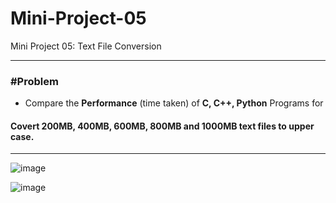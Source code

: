 # Mini-Project-05
Mini Project 05: Text File Conversion

---
### #Problem
- Compare the **Performance** (time taken) of **C, C++, Python** Programs for 
#### Covert 200MB, 400MB, 600MB, 800MB and 1000MB text files to upper case.
---
![image](https://github.com/user-attachments/assets/776c807d-08a4-47b6-a6dc-5b6c98564407)



![image](https://github.com/user-attachments/assets/dc716b4a-9da3-418e-bb32-56d9cf800404)
